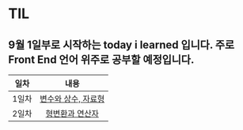 
# TIL 

**9월 1일부로 시작하는 today i learned 입니다.**
**주로 Front End 언어 위주로 공부할 예정입니다.**
---
|일차|내용|
|:--:|:--:|
|1일차|[변수와 상수, 자료형](1일차.md)|
|2일차|[형변환과 연산자](2일차.md)|


